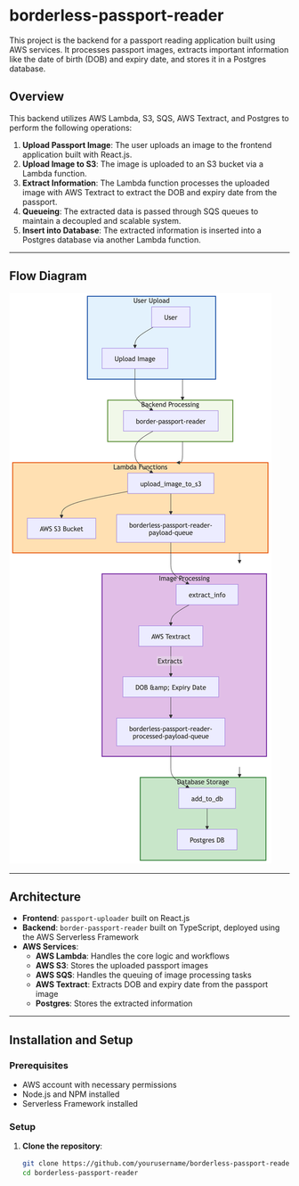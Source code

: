 # **borderless-passport-reader**

This project is the backend for a passport reading application built using AWS services. It processes passport images, extracts important information like the date of birth (DOB) and expiry date, and stores it in a Postgres database.

## **Overview**

This backend utilizes AWS Lambda, S3, SQS, AWS Textract, and Postgres to perform the following operations:

1. **Upload Passport Image**: The user uploads an image to the frontend application built with React.js.
2. **Upload Image to S3**: The image is uploaded to an S3 bucket via a Lambda function.
3. **Extract Information**: The Lambda function processes the uploaded image with AWS Textract to extract the DOB and expiry date from the passport.
4. **Queueing**: The extracted data is passed through SQS queues to maintain a decoupled and scalable system.
5. **Insert into Database**: The extracted information is inserted into a Postgres database via another Lambda function.

---

## **Flow Diagram**

![Flow Diagram](./flow_diagram.png)

---

## **Architecture**

- **Frontend**: `passport-uploader` built on React.js
- **Backend**: `border-passport-reader` built on TypeScript, deployed using the AWS Serverless Framework
- **AWS Services**: 
  - **AWS Lambda**: Handles the core logic and workflows
  - **AWS S3**: Stores the uploaded passport images
  - **AWS SQS**: Handles the queuing of image processing tasks
  - **AWS Textract**: Extracts DOB and expiry date from the passport image
  - **Postgres**: Stores the extracted information

---

## **Installation and Setup**

### **Prerequisites**
- AWS account with necessary permissions
- Node.js and NPM installed
- Serverless Framework installed

### **Setup**

1. **Clone the repository**:
   ```bash
   git clone https://github.com/yourusername/borderless-passport-reader.git
   cd borderless-passport-reader

